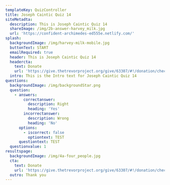 ```yaml
---
templateKey: QuizController
title: Joseph Caintic Quiz 14
siteMetadta:
  description: This is Joseph Caintic Quiz 14
  shareImage: /img/2b-answer-harvey_milk.jpg
  url: 'https://confident-archimedes-ed555e.netlify.com/'
splash:
  backgroundImage: /img/harvey-milk-mobile.jpg
  buttonText: START
  emailRequired: true
  header: This is Joseph Caintic Quiz 14
  headercta:
    text: Donate
    url: 'https://give.thetrevorproject.org/give/63307/#!/donation/checkout'
  intro: This is the Intro text for Joseph Caintic Quiz 14
questions:
  backgroundImage: /img/backgroundStar.png
  question:
    - answers:
        correctanswer:
          description: Right
          heading: 'Yes'
        incorrectanswer:
          description: Wrong
          heading: 'No'
      options:
        - iscorrect: false
          optiontext: TEST
      questiontext: TEST
  questionvalue: 1
resultspage:
  backgroundImage: /img/4a-four_people.jpg
  cta:
    text: Donate
    url: 'https://give.thetrevorproject.org/give/63307/#!/donation/checkout'
  outro: Thank you
---
```


